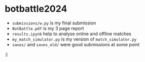 # botbattle2024

- `submissions/w.py` is my final submission
- `BotBattle.pdf` is my 3 page report
- `results.ipynb` help to analyse online and offline matches
- `my_match_simulator.py` is my version of `match_simulator.py`
- `saves/` and `saves_old/` were good submissions at some point

:)
